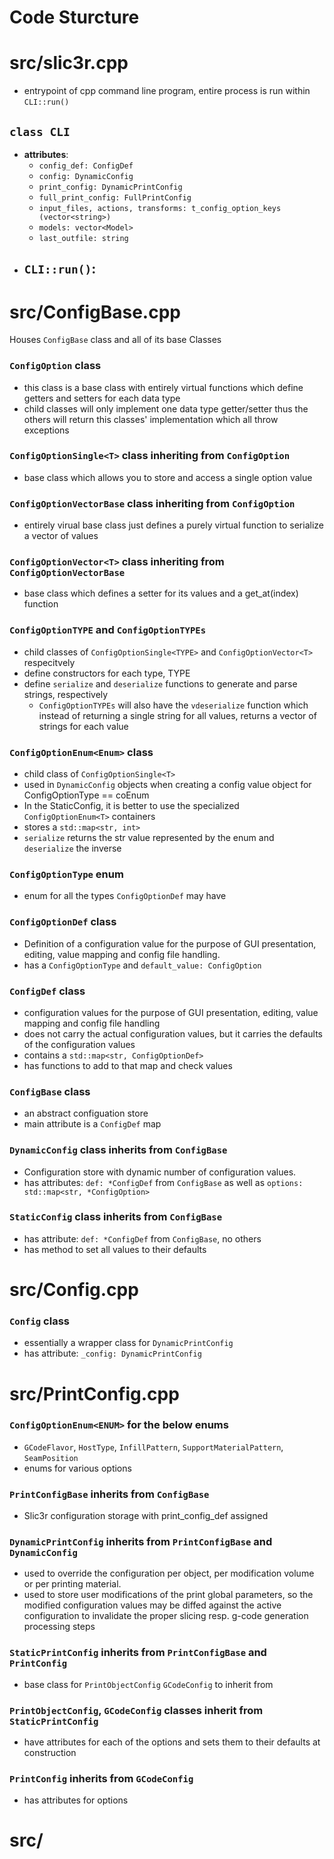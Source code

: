 # Code Sturcture
# src/slic3r.cpp
- entrypoint of cpp command line program, entire process is run within `CLI::run()`
## `class CLI`
- __attributes__: 
    - `config_def: ConfigDef`
    - `config: DynamicConfig`
    - `print_config: DynamicPrintConfig`
    - `full_print_config: FullPrintConfig`
    - `input_files, actions, transforms: t_config_option_keys (vector<string>)`
    - `models: vector<Model>`
    - `last_outfile: string`
- `CLI::run()`:
    - 

# src/ConfigBase.cpp
Houses `ConfigBase` class and all of its base Classes

### `ConfigOption` class
- this class is a base class with entirely virtual functions which define getters and setters for each data type
- child classes will only implement one data type getter/setter thus the others will return this classes' implementation which all throw exceptions
### `ConfigOptionSingle<T>` class inheriting from `ConfigOption`
- base class  which allows you to store and access a single option value
### `ConfigOptionVectorBase` class inheriting from `ConfigOption`
- entirely virual base class just defines a purely virtual function to serialize a vector of values
### `ConfigOptionVector<T>` class inheriting from `ConfigOptionVectorBase`
- base class which defines a setter for its values and a get_at(index) function
### `ConfigOptionTYPE` and `ConfigOptionTYPEs`
- child classes of `ConfigOptionSingle<TYPE>` and `ConfigOptionVector<T>` respecitvely
- define constructors for each type, TYPE
- define `serialize` and `deserialize` functions to generate and parse strings, respectively
    - `ConfigOptionTYPEs` will also have the `vdeserialize` function which instead of returning a single string for all values, returns a vector of strings for each value
### `ConfigOptionEnum<Enum>` class
- child class of `ConfigOptionSingle<T>`
- used in `DynamicConfig` objects when creating a config value object for ConfigOptionType == coEnum
- In the StaticConfig, it is better to use the specialized `ConfigOptionEnum<T>` containers
- stores a `std::map<str, int>`
- `serialize` returns the str value represented by the enum and `deserialize` the inverse

### `ConfigOptionType` enum
- enum for all the types `ConfigOptionDef` may have

### `ConfigOptionDef` class
- Definition of a configuration value for the purpose of GUI presentation, editing, value mapping and config file handling.
- has a `ConfigOptionType` and `default_value: ConfigOption`

### `ConfigDef` class
- configuration values for the purpose of GUI presentation, editing, value mapping and config file handling
- does not carry the actual configuration values, but it carries the defaults of the configuration values
- contains a `std::map<str, ConfigOptionDef>`
- has functions to add to that map and check values

### `ConfigBase` class
- an abstract configuation store
- main attribute is a `ConfigDef` map

### `DynamicConfig` class inherits from `ConfigBase`
- Configuration store with dynamic number of configuration values.
- has attributes: `def: *ConfigDef` from `ConfigBase` as well as `options: std::map<str, *ConfigOption>`

### `StaticConfig` class inherits from `ConfigBase`

- has attribute: `def: *ConfigDef` from `ConfigBase`, no others
- has method to set all values to their defaults

# src/Config.cpp
### `Config` class
- essentially a wrapper class for `DynamicPrintConfig`
- has attribute: `_config: DynamicPrintConfig`

# src/PrintConfig.cpp
### `ConfigOptionEnum<ENUM>` for the below enums
- `GCodeFlavor`, `HostType`, `InfillPattern`, `SupportMaterialPattern`, `SeamPosition`
- enums for various options
### `PrintConfigBase` inherits from `ConfigBase`
- Slic3r configuration storage with print_config_def assigned
### `DynamicPrintConfig` inherits from `PrintConfigBase` and `DynamicConfig`
- used to override the configuration per object, per modification volume or per printing material.
- used to store user modifications of the print global parameters, so the modified configuration values may be diffed against the active configuration to invalidate the proper slicing resp. g-code generation processing steps

### `StaticPrintConfig` inherits from `PrintConfigBase` and `PrintConfig`
- base class for `PrintObjectConfig` `GCodeConfig` to inherit from

### `PrintObjectConfig`, `GCodeConfig` classes inherit from `StaticPrintConfig` 
- have attributes for each of the options and sets them to their defaults at construction

### `PrintConfig` inherits from `GCodeConfig`
- has attributes for options



# src/